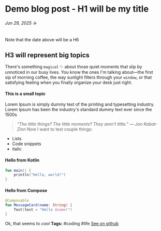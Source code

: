 # Demo blog post - H1 will be my title 
###### Jun 29, 2025 ☕
Note that the date above will be a H6 
## H3 will represent big topics
There's something `magical` ✨ about those quiet moments that slip by unnoticed in our busy lives. You know the ones I'm talking about—the first sip of morning coffee, the way sunlight filters through your `window`, or that satisfying feeling when you finally organize your desk just right.
#### This is a small topic
Lorem Ipsum is simply dummy text of the printing and typesetting industry. Lorem Ipsum has been the industry's standard dummy text ever since the 1500s
> _"The little things? The little moments? They aren't little." — Jon Kabat-Zinn_
Now I want to test couple things:
- Lists 
- Code snippets
- italic
#### Hello from Kotlin
```kotlin
fun main() {
    println("Hello, world!")
}
```
#### Hello from Compose
```kotlin
@Composable
fun MessageCard(name: String) {
    Text(text = "Hello $name!")
}
```
Ok, that seems to _cool_
**Tags:** #coding #life
[See on github](https://github.com/henriquehorbovyi/blog/edit/main/posts/demo-blog-post.md)
